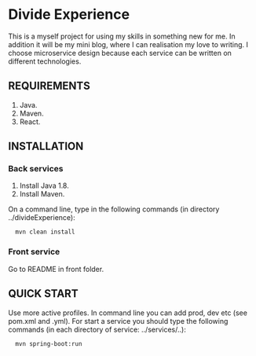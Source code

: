 Divide Experience
=================

This is a myself project for using my skills in something new for me.  In addition it will be my mini blog, where I can realisation my love to writing.
I choose microservice design because each service can be written on different technologies.


REQUIREMENTS
------------

1. Java.
2. Maven.
3. React.


INSTALLATION
------------

### Back services

1. Install Java 1.8.
2. Install Maven.

On a command line, type in the following commands (in directory ../divideExperience):

      mvn clean install

### Front service

Go to README in front folder.


QUICK START
-----------

Use more active profiles. In command line you can add prod, dev etc (see pom.xml and .yml).
For start a service you should type the following commands (in each directory of service: ../services/..):

      mvn spring-boot:run
